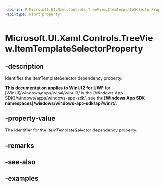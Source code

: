 ```yaml
---
-api-id: P:Microsoft.UI.Xaml.Controls.TreeView.ItemTemplateSelectorProperty
-api-type: winrt property
---
```

<!-- Property syntax.
public DependencyProperty ItemTemplateSelectorProperty { get; }
-->

# Microsoft.UI.Xaml.Controls.TreeView.ItemTemplateSelectorProperty


## -description

Identifies the ItemTemplateSelector dependency property.


**This documentation applies to WinUI 2 for UWP** for [WinUI]/windows/apps/winui/winui3/ in the [Windows App SDK]/windows/apps/windows-app-sdk/, see the **[Windows App SDK namespaces]/windows/windows-app-sdk/api/winrt/**.

## -property-value

The identifier for the ItemTemplateSelector dependency property.


## -remarks


## -see-also


## -examples


